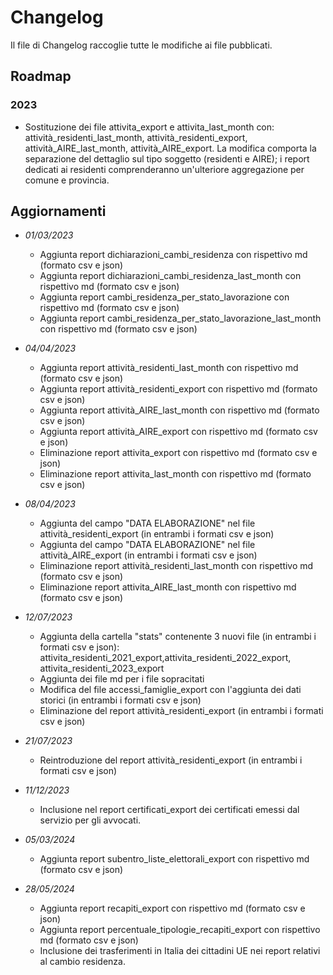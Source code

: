 # Changelog

Il file di Changelog raccoglie tutte le modifiche ai file pubblicati.

## Roadmap
### 2023
- Sostituzione dei file attivita_export e attivita_last_month con: attività_residenti_last_month, attività_residenti_export, attività_AIRE_last_month, attività_AIRE_export. La modifica comporta la separazione del dettaglio sul tipo soggetto (residenti e AIRE); i report dedicati ai residenti comprenderanno un'ulteriore aggregazione per comune e provincia.  

## Aggiornamenti 
- *01/03/2023*
 	* Aggiunta report dichiarazioni_cambi_residenza con rispettivo md (formato csv e json)
	* Aggiunta report dichiarazioni_cambi_residenza_last_month con rispettivo md (formato csv e json)
	* Aggiunta report cambi_residenza_per_stato_lavorazione con rispettivo md (formato csv e json)
	* Aggiunta report cambi_residenza_per_stato_lavorazione_last_month con rispettivo md (formato csv e json)

- *04/04/2023*
 	* Aggiunta report attività_residenti_last_month con rispettivo md (formato csv e json)
	* Aggiunta report attività_residenti_export con rispettivo md (formato csv e json)
	* Aggiunta report attività_AIRE_last_month con rispettivo md (formato csv e json)
	* Aggiunta report attività_AIRE_export con rispettivo md (formato csv e json)
	* Eliminazione report attivita_export con rispettivo md (formato csv e json)
	* Eliminazione report attivita_last_month con rispettivo md (formato csv e json)

- *08/04/2023*
 	* Aggiunta del campo "DATA ELABORAZIONE" nel file attività_residenti_export (in entrambi i formati csv e json)
	* Aggiunta del campo "DATA ELABORAZIONE" nel file attività_AIRE_export (in entrambi i formati csv e json)
	* Eliminazione report attività_residenti_last_month con rispettivo md (formato csv e json)
	* Eliminazione report attivita_AIRE_last_month con rispettivo md (formato csv e json)

	
- *12/07/2023*
 	* Aggiunta della cartella "stats" contenente 3 nuovi file (in entrambi i formati csv e json): attivita_residenti_2021_export,attivita_residenti_2022_export, attivita_residenti_2023_export
	* Aggiunta dei file md per i file sopracitati
	* Modifica del file accessi_famiglie_export con l'aggiunta dei dati storici (in entrambi i formati csv e json)
	* Eliminazione del report attività_residenti_export (in entrambi i formati csv e json)

- *21/07/2023*
 	* Reintroduzione del report attività_residenti_export (in entrambi i formati csv e json)

- *11/12/2023*
  	* Inclusione nel report certificati_export dei certificati emessi dal servizio per gli avvocati.
    
- *05/03/2024*
  	* Aggiunta report subentro_liste_elettorali_export con rispettivo md (formato csv e json)
  	  
- *28/05/2024*
  	* Aggiunta report recapiti_export con rispettivo md (formato csv e json)
  	* Aggiunta report percentuale_tipologie_recapiti_export con rispettivo md (formato csv e json)
  	* Inclusione dei trasferimenti in Italia dei cittadini UE nei report relativi al cambio residenza.
	
	






